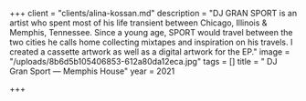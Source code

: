 +++
client = "clients/alina-kossan.md"
description = "DJ GRAN SPORT is an artist who spent most of his life transient between Chicago, Illinois & Memphis, Tennessee. Since a young age, SPORT would travel between the two cities he calls home collecting mixtapes and inspiration on his travels. I created a cassette artwork as well as a digital artwork for the EP."
image = "/uploads/8b6d5b105406853-612a80da12eca.jpg"
tags = []
title = " DJ Gran Sport — Memphis House"
year = 2021

+++
